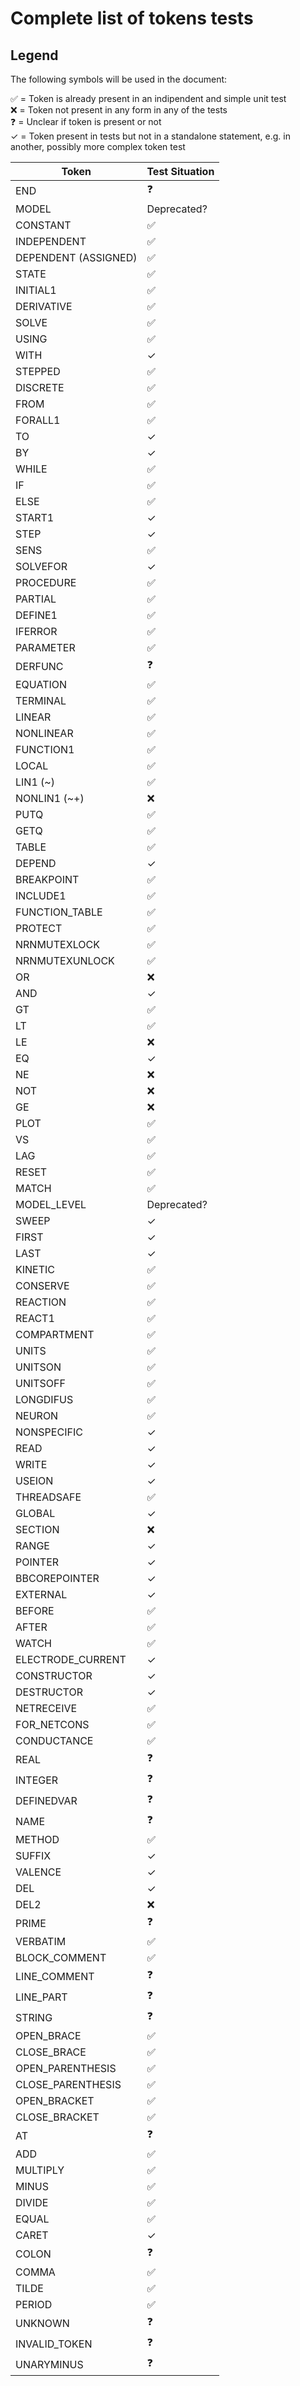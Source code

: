 # Complete list of tokens tests
## Legend

The following symbols will be used in the document:

✅ = Token is already present in an indipendent and simple unit test\
❌ = Token not present in any form in any of the tests\
❓ = Unclear if token is present or not\
✓ = Token present in tests but not in a standalone statement, e.g. in another, possibly more complex token test

| Token | Test Situation |
| ----- | -------------- |
|END | ❓ |
|MODEL | Deprecated? |
|CONSTANT | ✅ |
|INDEPENDENT | ✅ |
|DEPENDENT (ASSIGNED) | ✅ |
|STATE | ✅ |
|INITIAL1 | ✅ |
|DERIVATIVE | ✅ |
|SOLVE | ✅ | 
|USING | ✅ |
|WITH | ✓ |
|STEPPED | ✅ |
|DISCRETE | ✅ |
|FROM | ✅ |
|FORALL1 | ✅ |
|TO | ✓ |
|BY | ✓ |
|WHILE | ✅ |
|IF | ✅ |
|ELSE | ✅ |
|START1 | ✓ |
|STEP | ✓ |
|SENS | ✅ |
|SOLVEFOR | ✓ |
|PROCEDURE | ✅ |
|PARTIAL | ✅ |
|DEFINE1 | ✅ |
|IFERROR | ✅ |
|PARAMETER | ✅ |
|DERFUNC | ❓ | 
|EQUATION | ✅ |
|TERMINAL | ✅ |
|LINEAR | ✅ |
|NONLINEAR | ✅ |
|FUNCTION1 | ✅ |
|LOCAL | ✅ |
|LIN1 (~) | ✅ |
|NONLIN1 (~+) | ❌ | 
|PUTQ | ✅ |
|GETQ | ✅ |
|TABLE | ✅ |
|DEPEND | ✓ |
|BREAKPOINT | ✅ |
|INCLUDE1 | ✅ |
|FUNCTION_TABLE | ✅ |
|PROTECT | ✅ |
|NRNMUTEXLOCK | ✅ |
|NRNMUTEXUNLOCK | ✅ |
|OR | ❌ | 
|AND | ✓ |
|GT | ✅ |
|LT | ✅ |
|LE | ❌ |
|EQ | ✓ |
|NE | ❌ |
|NOT | ❌ |
|GE | ❌ |
|PLOT | ✅ |
|VS | ✅ |
|LAG | ✅ |
|RESET | ✅ |
|MATCH | ✅ |
|MODEL_LEVEL | Deprecated? |
|SWEEP | ✓ |
|FIRST | ✓ |
|LAST | ✓ |
|KINETIC | ✅ |
|CONSERVE | ✅ |
|REACTION | ✅ |
|REACT1 | ✅ |
|COMPARTMENT | ✅ |
|UNITS | ✅ |
|UNITSON | ✅ |
|UNITSOFF | ✅ |
|LONGDIFUS | ✅ |
|NEURON | ✅ |
|NONSPECIFIC | ✓ |
|READ | ✓ |
|WRITE | ✓ |
|USEION | ✓ |
|THREADSAFE | ✅ |
|GLOBAL | ✓ |
|SECTION | ❌ |
|RANGE | ✓ |
|POINTER | ✓ |
|BBCOREPOINTER | ✓ |
|EXTERNAL | ✓ |
|BEFORE | ✅ |
|AFTER | ✅ |
|WATCH | ✅ |
|ELECTRODE_CURRENT | ✓ |
|CONSTRUCTOR | ✓ |
|DESTRUCTOR | ✓ |
|NETRECEIVE | ✅ |
|FOR_NETCONS | ✅ |
|CONDUCTANCE | ✅ |
|REAL | ❓ |
|INTEGER | ❓ |
|DEFINEDVAR | ❓ |
|NAME | ❓ |
|METHOD | ✅ |
|SUFFIX | ✓ |
|VALENCE | ✓ |
|DEL | ✓ |
|DEL2 | ❌ |
|PRIME | ❓ |
|VERBATIM | ✅ |
|BLOCK_COMMENT | ✅ |
|LINE_COMMENT | ❓ |
|LINE_PART | ❓ |
|STRING | ❓ |
|OPEN_BRACE | ✅ |
|CLOSE_BRACE | ✅ |
|OPEN_PARENTHESIS | ✅ |
|CLOSE_PARENTHESIS | ✅ |
|OPEN_BRACKET | ✅ |
|CLOSE_BRACKET | ✅ |
|AT | ❓ |
|ADD | ✅ |
|MULTIPLY | ✅ |
|MINUS | ✅ |
|DIVIDE | ✅ |
|EQUAL | ✅ |
|CARET | ✓ |
|COLON | ❓ |
|COMMA | ✅ |
|TILDE | ✅ |
|PERIOD | ✅ |
|UNKNOWN | ❓ |
|INVALID_TOKEN | ❓ |
|UNARYMINUS | ❓ |
